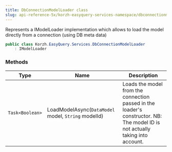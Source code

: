 ```yaml
---
title: DbConnectionModelLoader class
slug: api-reference-5x/korzh-easyquery-services-namespace/dbconnectionmodelloader-class
---
```


Represents a IModelLoader implementation which allows to load the model directly from a connection (using DB meta data)
```csharp
public class Korzh.EasyQuery.Services.DbConnectionModelLoader
    : IModelLoader

```

### Methods

| Type | Name | Description | 
| --- | --- | --- | 
| `Task<Boolean>` | LoadModelAsync(`DataModel` model, `String` modelId) | Loads the model from the connection passed in the loader's constructor.  NB: The model ID is not actually taking into account. |